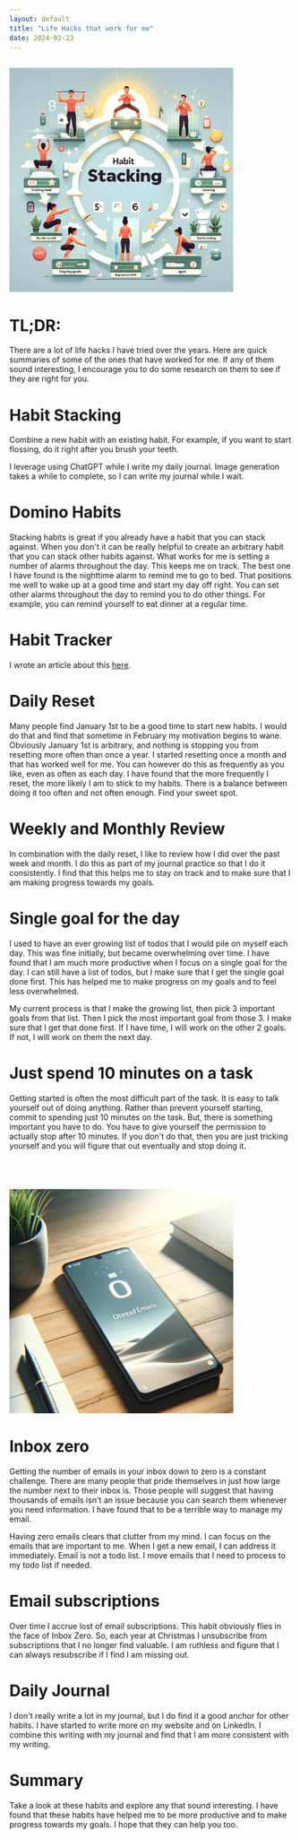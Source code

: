 ```yaml
---
layout: default
title: "Life Hacks that work for me"
date: 2024-02-23
---
```


<img class="left" src="/assets/habitstacking.png" alt="Habit Stacking" width="400" style="padding: 15px 15px 0px 0px;">  

# TL;DR:
There are a lot of life hacks I have tried over the years. Here are quick summaries of some of the ones that have worked for me. If any of them sound interesting, I encourage you to do some research on them to see if they are right for you.

# Habit Stacking
Combine a new habit with an existing habit. For example, if you want to start flossing, do it right after you brush your teeth.

I leverage using ChatGPT while I write my daily journal. Image generation takes a while to complete, so I can write my journal while I wait.

# Domino Habits
Stacking habits is great if you already have a habit that you can stack against. When you don't it can be really helpful to create an arbitrary habit that you can stack other habits against. What works for me is setting a number of alarms throughout the day. This keeps me on track. The best one I have found is the nighttime alarm to remind me to go to bed. That positions me well to wake up at a good time and start my day off right. You can set other alarms throughout the day to remind you to do other things. For example, you can remind yourself to eat dinner at a regular time.

# Habit Tracker
I wrote an article about this [here](https://www.goalby.org/thoughts/subscriptionhabit.html).

# Daily Reset
Many people find January 1st to be a good time to start new habits. I would do that and find that sometime in February my motivation begins to wane. Obviously January 1st is arbitrary, and nothing is stopping you from resetting more often than once a year. I started resetting once a month and that has worked well for me. You can however do this as frequently as you like, even as often as each day. I have found that the more frequently I reset, the more likely I am to stick to my habits. There is a balance between doing it too often and not often enough. Find your sweet spot.

# Weekly and Monthly Review
In combination with the daily reset, I like to review how I did over the past week and month. I do this as part of my journal practice so that I do it consistently. I find that this helps me to stay on track and to make sure that I am making progress towards my goals.

# Single goal for the day
I used to have an ever growing list of todos that I would pile on myself each day. This was fine initially, but became overwhelming over time. I have found that I am much more productive when I focus on a single goal for the day. I can still have a list of todos, but I make sure that I get the single goal done first. This has helped me to make progress on my goals and to feel less overwhelmed.

My current process is that I make the growing list, then pick 3 important goals from that list. Then I pick the most important goal from those 3. I make sure that I get that done first. If I have time, I will work on the other 2 goals. If not, I will work on them the next day.

# Just spend 10 minutes on a task
Getting started is often the most difficult part of the task. It is easy to talk yourself out of doing anything. Rather than prevent yourself starting, commit to spending just 10 minutes on the task. But, there is something important you have to do. You have to give yourself the permission to actually stop after 10 minutes. If you don't do that, then you are just tricking yourself and you will figure that out eventually and stop doing it.

<img class="right" src="/assets/inboxzero.png" alt="Inbox Zero" width="400" style="padding: 55px 15px 0px 0px;">  

# Inbox zero
Getting the number of emails in your inbox down to zero is a constant challenge. There are many people that pride themselves in just how large the number next to their inbox is. Those people will suggest that having thousands of emails isn't an issue because you can search them whenever you need information. I have found that to be a terrible way to manage my email.

Having zero emails clears that clutter from my mind. I can focus on the emails that are important to me. When I get a new email, I can address it immediately. Email is not a todo list. I move emails that I need to process to my todo list if needed.

# Email subscriptions
Over time I accrue lost of email subscriptions. This habit obviously flies in the face of Inbox Zero. So, each year at Christmas I unsubscribe from subscriptions that I no longer find valuable. I am ruthless and figure that I can always resubscribe if I find I am missing out.

# Daily Journal
I don't really write a lot in my journal, but I do find it a good anchor for other habits. I have started to write more on my website and on LinkedIn. I combine this writing with my journal and find that I am more consistent with my writing.

# Summary
Take a look at these habits and explore any that sound interesting. I have found that these habits have helped me to be more productive and to make progress towards my goals. I hope that they can help you too. 
